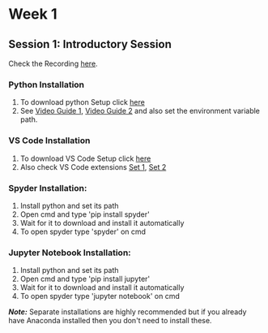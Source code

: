 # Week 1
## Session 1: Introductory Session


Check the Recording [here](https://youtu.be/xynTPtc-d2E).

### Python Installation
1) To download python Setup click [here](https://www.python.org/downloads)
2) See [Video Guide 1](https://www.youtube.com/watch?v=Ac3w0PjspWw), [Video Guide 2](https://youtu.be/UBsONplrOH4) and also set the environment variable path.

### VS Code Installation
1) To download VS Code Setup click [here](https://code.visualstudio.com)
2) Also check VS Code extensions [Set 1](https://ahmed-nafies.medium.com/my-top-10-visual-studio-code-extensions-for-python-in-2020-9896beb04e89), [Set 2](https://code.visualstudio.com/docs/languages/python)


### Spyder Installation:
1) Install python and set its path
2) Open cmd and type 'pip install spyder'
3) Wait for it to download and install it automatically
4) To open spyder type 'spyder' on cmd



### Jupyter Notebook Installation:
1) Install python and set its path
2) Open cmd and type 'pip install jupyter'
3) Wait for it to download and install it automatically
4) To open spyder type 'jupyter notebook' on cmd



***Note:*** Separate installations are highly recommended but if you already have Anaconda installed then you don't need to install these.
